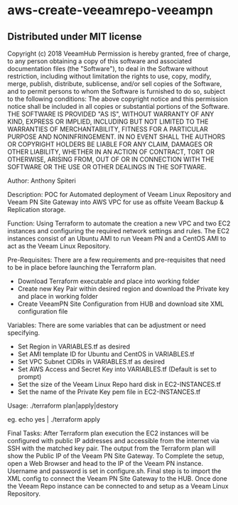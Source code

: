 # aws-create-veeamrepo-veeampn

## Distributed under MIT license
Copyright (c) 2018 VeeamHub
Permission is hereby granted, free of charge, to any person obtaining a copy of this software and associated documentation files (the "Software"), to deal in the Software without restriction, including without limitation the rights to use, copy, modify, merge, publish, distribute, sublicense, and/or sell copies of the Software, and to permit persons to whom the Software is furnished to do so, subject to the following conditions:
The above copyright notice and this permission notice shall be included in all copies or substantial portions of the Software.
THE SOFTWARE IS PROVIDED "AS IS", WITHOUT WARRANTY OF ANY KIND, EXPRESS OR IMPLIED, INCLUDING BUT NOT LIMITED TO THE WARRANTIES OF MERCHANTABILITY, FITNESS FOR A PARTICULAR PURPOSE AND NONINFRINGEMENT. IN NO EVENT SHALL THE AUTHORS OR COPYRIGHT HOLDERS BE LIABLE FOR ANY CLAIM, DAMAGES OR OTHER LIABILITY, WHETHER IN AN ACTION OF CONTRACT, TORT OR OTHERWISE, ARISING FROM, OUT OF OR IN CONNECTION WITH THE SOFTWARE OR THE USE OR OTHER DEALINGS IN THE SOFTWARE.

Author: Anthony Spiteri

Description: POC for Automated deployment of Veeam Linux Repository and Veeam PN Site Gateway into AWS VPC for use as offsite Veeam Backup & Replication storage. 

Function: Using Terraform to automate the creation a new VPC and two EC2 instances and configuring the required network settings and rules. The EC2 instances consist of an Ubuntu AMI to run Veeam PN and a CentOS AMI to act as the Veeam Linux Repository. 

Pre-Requisites: There are a few requirements and pre-requisites that need to be in place before launching the Terraform plan.

* Download Terraform executable and place into working folder
* Create new Key Pair within desired region and download the Private key and place in working folder
* Create VeeamPN Site Configuration from HUB and download site XML configuration file

Variables: There are some variables that can be adjustment or need specifying.

* Set Region in VARIABLES.tf as desired
* Set AMI template ID for Ubuntu and CentOS in VARIABLES.tf
* Set VPC Subnet CIDRs in VARIABLES.tf as desired
* Set AWS Access and Secret Key into VARIABLES.tf (Default is set to prompt)
* Set the size of the Veeam Linux Repo hard disk in EC2-INSTANCES.tf
* Set the name of the Private Key pem file in EC2-INSTANCES.tf

Usage: ./terraform plan|apply|destory

eg. echo yes | ./terraform apply

Final Tasks: After Terraform plan execution the EC2 instances will be configured with public IP addresses and accessible from the internet via SSH with the matched key pair. The output from the Terraform plan will show the Public IP of the Veeam PN Site Gateway. To Complete the setup, open a Web Browser and head to the IP of the Veeam PN instance. Username and password is set in configure.sh. Final step is to import the XML config to connect the Veeam PN Site Gateway to the HUB. Once done the Veeam Repo instance can be connected to and setup as a Veeam Linux Repository.
